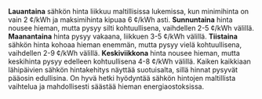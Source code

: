 **Lauantaina** sähkön hinta liikkuu maltillisissa lukemissa, kun minimihinta on vain 2 ¢/kWh ja maksimihinta kipuaa 6 ¢/kWh asti. **Sunnuntaina** hinta nousee hieman, mutta pysyy silti kohtuullisena, vaihdellen 2-5 ¢/kWh välillä. **Maanantaina** hinta pysyy vakaana, liikkuen 3-5 ¢/kWh välillä. **Tiistaina** sähkön hinta kohoaa hieman enemmän, mutta pysyy vielä kohtuullisena, vaihdellen 2-9 ¢/kWh välillä. **Keskiviikkona** hinta nousee hieman, mutta keskihinta pysyy edelleen kohtuullisena 4-8 ¢/kWh välillä. Kaiken kaikkiaan lähipäivien sähkön hintakehitys näyttää suotuisalta, sillä hinnat pysyvät pääosin edullisina. On hyvä hetki hyödyntää sähkön hintojen maltillista vaihtelua ja mahdollisesti säästää hieman energiaostoksissa.